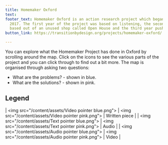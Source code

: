 ```yaml
---
title: Homemaker Oxford
text: 
footer_text: Homemaker Oxford is an action research project which began in December
  2017. The first year of the project was based on listening, the second year was
  based out of an unused shop called Open House and the third year pushed provocations.
button_link: https://transitionbydesign.org/projects/homemaker-oxford/

---
```

You can explore what the Homemaker Project has done in Oxford by scrolling around the map. Click on the icons to see the various parts of the project and you can click through to find out a bit more. The map is organised through asking two questions:

- What are the problems? - shown in blue.
- What are the solutions? - shown in pink.

## Legend

| <img src=\"/content/assets/Video pointer blue.png\"> | <img src=\"/content/assets/Video pointer pink.png\"> | Written piece |
| <img src=\"/content/assets/Text pointer blue.png\"> | <img src=\"/content/assets/Text pointer pink.png\"> | Audio |
| <img src=\"/content/assets/Audio pointer blue.png\"> | <img src=\"/content/assets/Audio pointer pink.png\"> | Video |